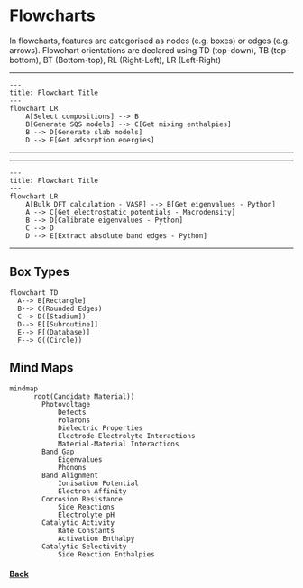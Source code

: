# Flowcharts
In flowcharts, features are categorised as nodes (e.g. boxes) or edges (e.g. arrows).
Flowchart orientations are declared using TD (top-down), TB (top-bottom), BT (Bottom-top), RL (Right-Left), LR (Left-Right)

---
```mermaid
---
title: Flowchart Title
---
flowchart LR
    A[Select compositions] --> B
    B[Generate SQS models] --> C[Get mixing enthalpies]
    B --> D[Generate slab models]
    D --> E[Get adsorption energies]
```
---
---
```mermaid
---
title: Flowchart Title
---
flowchart LR
    A[Bulk DFT calculation - VASP] --> B[Get eigenvalues - Python]
    A --> C[Get electrostatic potentials - Macrodensity]
    B --> D[Calibrate eigenvalues - Python]
    C --> D
    D --> E[Extract absolute band edges - Python]
```
---


## Box Types
```mermaid
flowchart TD
  A--> B[Rectangle]
  B--> C(Rounded Edges)
  C--> D([Stadium])
  D--> E[[Subroutine]]
  E--> F[(Database)]
  F--> G((Circle))
```

## Mind Maps
```mermaid
mindmap
      root(Candidate Material))
        Photovoltage
            Defects
            Polarons
            Dielectric Properties
            Electrode-Electrolyte Interactions
            Material-Material Interactions
        Band Gap
            Eigenvalues
            Phonons 
        Band Alignment
            Ionisation Potential
            Electron Affinity
        Corrosion Resistance
            Side Reactions
            Electrolyte pH
        Catalytic Activity
            Rate Constants
            Activation Enthalpy
        Catalytic Selectivity
            Side Reaction Enthalpies
```

#### [Back](README.md)
